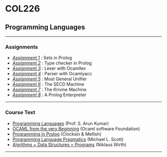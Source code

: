 # COL226
## Programming Languages
<hr>

### Assignments
- <a href = "https://github.com/adityjhaa/col226/tree/main/asgn1">*Assignment 1*</a> : Sets in Prolog
- <a href = "https://github.com/adityjhaa/col226/tree/main/asgn2">*Assignment 2*</a> : Type checker in Prolog
- <a href = "https://github.com/adityjhaa/col226/tree/main/asgn3">*Assignment 3*</a> : Lexer with Ocamllex
- <a href = "https://github.com/adityjhaa/col226/tree/main/asgn4">*Assignment 4*</a> : Parser with Ocamlyacc
- <a href = "https://github.com/adityjhaa/col226/tree/main/asgn5">*Assignment 5*</a> : Most General Unifier
- <a href = "https://github.com/adityjhaa/col226/tree/main/asgn6">*Assignment 6*</a> : The SECD Machine 
- <a href = "https://github.com/adityjhaa/col226/tree/main/asgn7">*Assignment 7*</a> : The Krivine Machine 
- <a href = "https://github.com/adityjhaa/col226/tree/main/asgn8">*Assignment 8*</a> : A Prolog Enterpreter 
  
<hr>

### Course Text

- <a href="https://github.com/adityjhaa/col226/blob/main/books/pl.pdf">Programming Languages</a> (Prof. S. Arun Kumar)
- <a href="https://github.com/adityjhaa/col226/blob/main/books/ocaml.pdf">OCAML from the very Beginning</a> (Ocaml software Foundation)
- <a href="https://github.com/adityjhaa/col226/blob/main/books/prolog.pdf">Programming in Prolog</a> (Clocksin & Mellish)
- <a href="https://github.com/adityjhaa/col226/blob/main/books/Programming%20language%20pragmatics.pdf">Programming Language Pragmatics</a> (Michael L. Scott)
- <a href="https://github.com/adityjhaa/col226/blob/main/books/Algorithms%20%2B%20Data%20Structures%20%3D%20Programs%20.pdf">Algrithms + Data Structures = Programs</a> (Niklaus Wirth)

<hr>